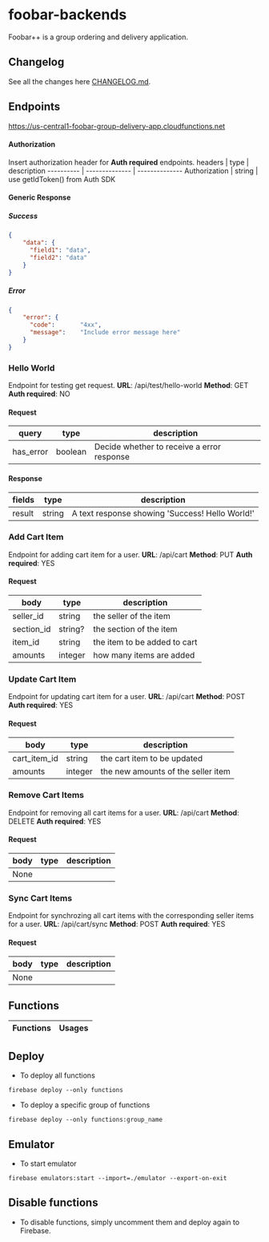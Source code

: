 # foobar-backends
Foobar++ is a group ordering and delivery application.

## Changelog
See all the changes here [CHANGELOG.md](CHANGELOG.md).

## Endpoints
https://us-central1-foobar-group-delivery-app.cloudfunctions.net
#### Authorization
Insert authorization header for **Auth required** endpoints.
headers | type | description
---------- | -------------- | --------------
Authorization | string | use getIdToken() from Auth SDK

#### Generic Response
##### Success
```json
{
    "data": {
      "field1": "data",
      "field2": "data"
    }
}
```
##### Error
```json
{
    "error": {
      "code":       "4xx",
      "message":    "Include error message here"
    }
}
```



### Hello World
Endpoint for testing get request.
**URL**: /api/test/hello-world
**Method**: GET
**Auth required**: NO

#### Request
query | type | description
---------- | -------------- | --------------
has_error | boolean | Decide whether to receive a error response

#### Response
fields | type | description
---------- | -------------- | --------------
result | string | A text response showing 'Success! Hello World!'

### Add Cart Item
Endpoint for adding cart item for a user.
**URL**: /api/cart
**Method**: PUT
**Auth required**: YES
#### Request
body | type | description
---------- | -------------- | --------------
seller_id | string | the seller of the item
section_id | string? | the section of the item
item_id | string | the item to be added to cart
amounts | integer | how many items are added

### Update Cart Item
Endpoint for updating cart item for a user.
**URL**: /api/cart
**Method**: POST
**Auth required**: YES
#### Request
body | type | description
---------- | -------------- | --------------
cart_item_id | string | the cart item to be updated
amounts | integer | the new amounts of the seller item

### Remove Cart Items
Endpoint for removing all cart items for a user.
**URL**: /api/cart
**Method**: DELETE
**Auth required**: YES
#### Request
body | type | description
---------- | -------------- | --------------
None |

### Sync Cart Items
Endpoint for synchrozing all cart items with the corresponding seller items for a user.
**URL**: /api/cart/sync
**Method**: POST
**Auth required**: YES
#### Request
body | type | description
---------- | -------------- | --------------
None |


## Functions
Functions | Usages
---------- | --------------

## Deploy
- To deploy all functions
```console
firebase deploy --only functions
```

- To deploy a specific group of functions
```console
firebase deploy --only functions:group_name
```

## Emulator
- To start emulator
```console
firebase emulators:start --import=./emulator --export-on-exit
```

## Disable functions
- To disable functions, simply uncomment them and deploy again to Firebase.
